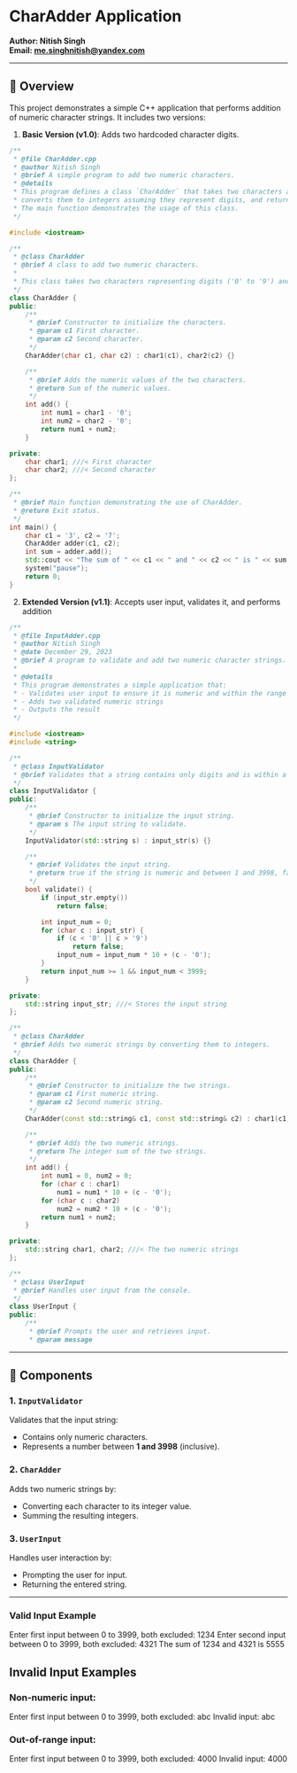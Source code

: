 # CharAdder Application

**Author: Nitish Singh** <br>
**Email: me.singhnitish@yandex.com**

---

## 📌 Overview

This project demonstrates a simple C++ application that performs addition of numeric character strings. It includes two versions:

1. **Basic Version (v1.0)**: Adds two hardcoded character digits.

```cpp
/**
 * @file CharAdder.cpp
 * @author Nitish Singh
 * @brief A simple program to add two numeric characters.
 * @details
 * This program defines a class `CharAdder` that takes two characters as input,
 * converts them to integers assuming they represent digits, and returns their sum.
 * The main function demonstrates the usage of this class.
 */

#include <iostream>

/**
 * @class CharAdder
 * @brief A class to add two numeric characters.
 *
 * This class takes two characters representing digits ('0' to '9') and adds their integer values.
 */
class CharAdder {
public:
    /**
     * @brief Constructor to initialize the characters.
     * @param c1 First character.
     * @param c2 Second character.
     */
    CharAdder(char c1, char c2) : char1(c1), char2(c2) {}

    /**
     * @brief Adds the numeric values of the two characters.
     * @return Sum of the numeric values.
     */
    int add() {
        int num1 = char1 - '0';
        int num2 = char2 - '0';
        return num1 + num2;
    }

private:
    char char1; ///< First character
    char char2; ///< Second character
};

/**
 * @brief Main function demonstrating the use of CharAdder.
 * @return Exit status.
 */
int main() {
    char c1 = '3', c2 = '7';
    CharAdder adder(c1, c2);
    int sum = adder.add();
    std::cout << "The sum of " << c1 << " and " << c2 << " is " << sum << std::endl;
    system("pause");
    return 0;
}
```
2. **Extended Version (v1.1)**: Accepts user input, validates it, and performs addition
```cpp
/**
 * @file InputAdder.cpp
 * @author Nitish Singh
 * @date December 29, 2023
 * @brief A program to validate and add two numeric character strings.
 * 
 * @details
 * This program demonstrates a simple application that:
 * - Validates user input to ensure it is numeric and within the range [1, 3998]
 * - Adds two validated numeric strings
 * - Outputs the result
 */

#include <iostream>
#include <string>

/**
 * @class InputValidator
 * @brief Validates that a string contains only digits and is within a specific numeric range.
 */
class InputValidator {
public:
    /**
     * @brief Constructor to initialize the input string.
     * @param s The input string to validate.
     */
    InputValidator(std::string s) : input_str(s) {}

    /**
     * @brief Validates the input string.
     * @return true if the string is numeric and between 1 and 3998, false otherwise.
     */
    bool validate() {
        if (input_str.empty())
            return false;

        int input_num = 0;
        for (char c : input_str) {
            if (c < '0' || c > '9')
                return false;
            input_num = input_num * 10 + (c - '0');
        }
        return input_num >= 1 && input_num < 3999;
    }

private:
    std::string input_str; ///< Stores the input string
};

/**
 * @class CharAdder
 * @brief Adds two numeric strings by converting them to integers.
 */
class CharAdder {
public:
    /**
     * @brief Constructor to initialize the two strings.
     * @param c1 First numeric string.
     * @param c2 Second numeric string.
     */
    CharAdder(const std::string& c1, const std::string& c2) : char1(c1), char2(c2) {}

    /**
     * @brief Adds the two numeric strings.
     * @return The integer sum of the two strings.
     */
    int add() {
        int num1 = 0, num2 = 0;
        for (char c : char1)
            num1 = num1 * 10 + (c - '0');
        for (char c : char2)
            num2 = num2 * 10 + (c - '0');
        return num1 + num2;
    }

private:
    std::string char1, char2; ///< The two numeric strings
};

/**
 * @class UserInput
 * @brief Handles user input from the console.
 */
class UserInput {
public:
    /**
     * @brief Prompts the user and retrieves input.
     * @param message
```
---

## 🧩 Components

### 1. `InputValidator`  
Validates that the input string:
- Contains only numeric characters.
- Represents a number between **1 and 3998** (inclusive).

### 2. `CharAdder`  
Adds two numeric strings by:
- Converting each character to its integer value.
- Summing the resulting integers.

### 3. `UserInput`  
Handles user interaction by:
- Prompting the user for input.
- Returning the entered string.

---

### Valid Input Example
Enter first input between 0 to 3999, both excluded: 1234
Enter second input between 0 to 3999, both excluded: 4321
The sum of 1234 and 4321 is 5555

## Invalid Input Examples
### Non-numeric input:
Enter first input between 0 to 3999, both excluded: abc
Invalid input: abc

### Out-of-range input:
Enter first input between 0 to 3999, both excluded: 4000
Invalid input: 4000


